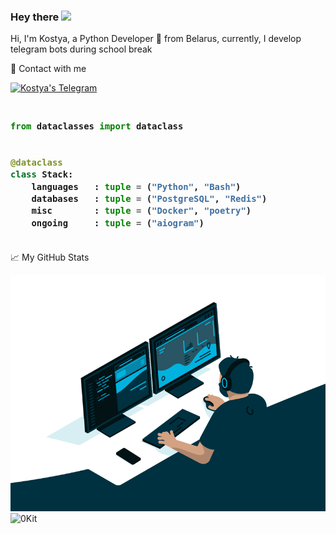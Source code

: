 ### Hey there <img src="https://media.giphy.com/media/hvRJCLFzcasrR4ia7z/giphy.gif" width="25px">


Hi, I'm Kostya, a Python Developer 🚀 from Belarus, currently, I develop telegram bots during school break

👀 Contact with me

<a href="https://t.me/Forzend">
  <img alt="Kostya's Telegram" width="22px" src="https://cdn.jsdelivr.net/npm/simple-icons@v3/icons/telegram.svg" />
</a>

<h3>
    
```python
​
from dataclasses import dataclass


@dataclass
class Stack:
    languages   : tuple = ("Python", "Bash")
    databases   : tuple = ("PostgreSQL", "Redis")
    misc        : tuple = ("Docker", "poetry")
    ongoing     : tuple = ("aiogram")
​
```
</h3>


📈 My GitHub Stats
<div>
<img max-width="400" src="https://github.com/0Kit/0Kit/blob/main/code.gif" />
<img src="https://github-readme-stats.vercel.app/api?username=0Kit&show_icons=true&theme=gotham" alt="0Kit" />
</div>
